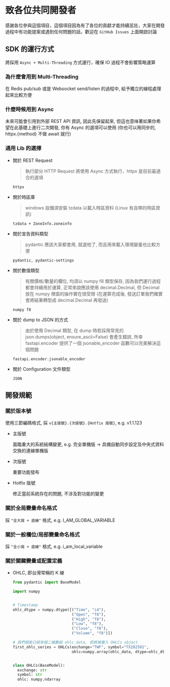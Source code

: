 # 致各位共同開發者
感謝各位參與這個項目，這個項目因為有了各位的貢獻才能持續茁壯，大家在開發過程中有功能提案或遇到任何問題的話，歡迎在 `GitHub Issues` 上面開啟討論

## SDK 的運行方式
將採用 `Async + Multi-Threading` 方式運行，確保 IO 過程不會影響策略運算

### 為什麼會用到 Multi-Threading
在 Redis pub/sub 或是 Websocket send/listen 的過程中, 給予獨立的線程處理起來比較方便

### 什麼時候用到 Async
未來可能會引用到外部 REST API 資訊, 因此先保留起來, 但這也意味著如果你希望在此基礎上進行二次開發, 你有 Async 的選項可以使用 (你也可以用同步的, httpx.{method} 不做 await 就行)


### 通用 Lib 的選擇
- 關於 REST Request
  > 執行部分 HTTP Request 將使用 Async 方式執行，httpx 是目前最適合的選項

  `httpx`

- 關於時區庫
  > windows 設備須安裝 tzdata 以載入時區資料 (Linux 有自帶的時區資訊)

  `tzdata + ZoneInfo.zoneinfo`

- 關於宣告資料類型
  > pydantic 應該大家都會用, 就選他了, 而且用來載入環境變量也比較方便

  `pydantic, pydantic-settings`

- 關於數值類型
  > 有關價格/數量的欄位, 均須以 numpy f8 類型保存, 因為我們運行過程都會持續用於運算, 正常來說應該使用 decimal.Decimal, 但 Decimal 放在 numpy 裡面的操作實在很受限 (在運算完成後, 發送訂單我們確實會將結果轉型成 decimal.Decimal 再發送)
  
  `numpy f8`

- 關於 dump to JSON 的方式
  > 由於使用 Decimal 類型, 在 dump 時若採用常見的 json.dumps(object, ensure_ascii=False) 會產生錯誤, 所幸 fastapi.encoder 提供了一個 jsonable_encoder 函數可以完美解決這個問題
  
  `fastapi.encoder.jsonable_encoder`

- 關於 Configuration 文件類型
  
  `JSON`


## 開發規範
### 關於版本號
使用三節編碼格式, 採 `v{主版號}.{次版號}.{Hotfix 版號}`, e.g. v1.1.123

- 主版號
  
  面臨重大的系統結構變更, e.g. 完全單機版 -> 具備自動同步設定及中央式資料交換的連線單機版

- 次版號

  重要功能發布

- Hotfix 版號

  修正當前系統存在的問題, 不涉及對功能的變更


### 關於全局變量命名格式

採 `"全大寫 + 底線"` 格式, e.g. I_AM_GLOBAL_VARIABLE

### 關於一般欄位/局部變量命名格式

採 `"全小寫 + 底線"` 格式, e.g. i_am_local_variable

### 關於關鍵變量或配置定義
    
- OHLC, 即台灣常稱的 K 線

  ```python
  from pydantic import BaseModel

  import numpy


  # Timestamp 
  ohlc_dtype = numpy.dtype([("Time", "i4"),
                            ("Open", "f8"),
                            ("High", "f8"),
                            ("Low", "f8"),
                            ("Close", "f8"),
                            ("Volume", "f8")])

  # 我們假裝已經有個二維數組 ohlc_data, 即將被塞入 OHLCs object
  first_ohlc_series = OHLCs(exchange="TWF", symbol="TX202501", 
                            ohlc=numpy.array(ohlc_data, dtype=ohlc_dtype))


  class OHLCs(BaseModel):
    exchange: str
    symbol: str
    ohlc: numpy.ndarray

    
  ```

